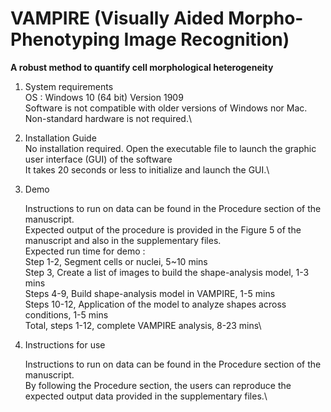 # VAMPIRE (Visually Aided Morpho-Phenotyping Image Recognition)
**A robust method to quantify cell morphological heterogeneity**

1. System requirements\
    OS : Windows 10 (64 bit) Version 1909\
    Software is not compatible with older versions of Windows nor Mac.\
    Non-standard hardware is not required.\
    
2. Installation Guide\
    No installation required. Open the executable file to launch the graphic user interface (GUI) of the software\
    It takes 20 seconds or less to initialize and launch the GUI.\
    
3. Demo

    Instructions to run on data can be found in the Procedure section of the manuscript.\
    Expected output of the procedure is provided in the Figure 5 of the manuscript and also in the supplementary files.\
    Expected run time for demo :\
        Step 1-2, Segment cells or nuclei, 5~10 mins\
        Step 3, Create a list of images to build the shape-analysis model, 1-3 mins\
        Steps 4-9, Build shape-analysis model in VAMPIRE, 1-5 mins\
        Steps 10-12, Application of the model to analyze shapes across conditions, 1-5 mins\
        Total, steps 1-12, complete VAMPIRE analysis, 8-23 mins\
        
4. Instructions for use

    Instructions to run on data can be found in the Procedure section of the manuscript.\
    By following the Procedure section, the users can reproduce the expected output data provided in the supplementary files.\
